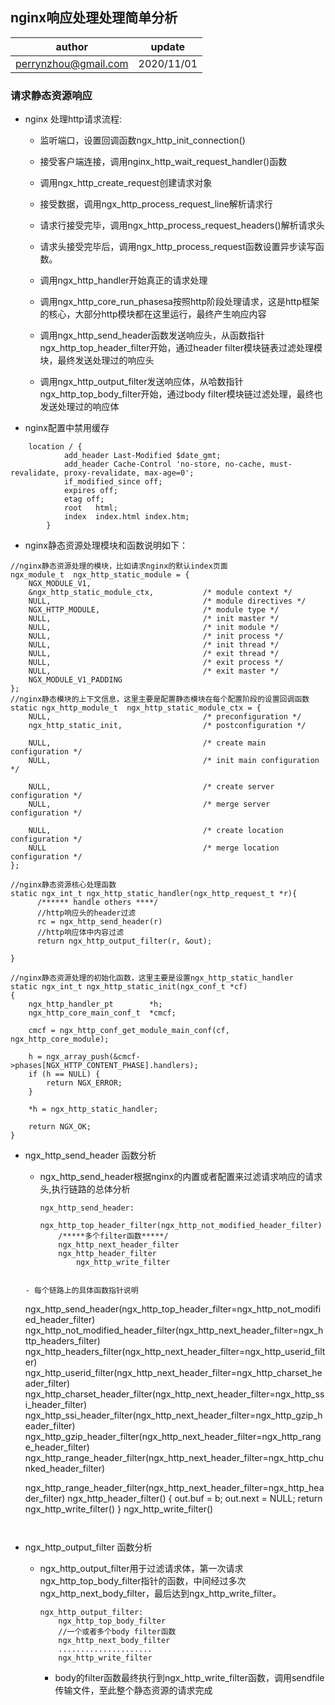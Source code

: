 ## nginx响应处理处理简单分析

| author | update |
| ------ | ------ |
| perrynzhou@gmail.com | 2020/11/01 |

### 请求静态资源响应

- nginx 处理http请求流程:

  - 监听端口，设置回调函数ngx_http_init_connection()

  - 接受客户端连接，调用nginx_http_wait_request_handler()函数

  - 调用ngx_http_create_request创建请求对象

  - 接受数据，调用ngx_http_process_request_line解析请求行

  - 请求行接受完毕，调用ngx_http_process_request_headers()解析请求头

  - 请求头接受完毕后，调用ngx_http_process_request函数设置异步读写函数。

  - 调用ngx_http_handler开始真正的请求处理

  - 调用ngx_http_core_run_phasesa按照http阶段处理请求，这是http框架的核心，大部分http模块都在这里运行，最终产生响应内容

  - 调用ngx_http_send_header函数发送响应头，从函数指针ngx_http_top_header_filter开始，通过header filter模块链表过滤处理模块，最终发送处理过的响应头

  - 调用ngx_http_output_filter发送响应体，从哈数指针ngx_http_top_body_filter开始，通过body filter模块链过滤处理，最终也发送处理过的响应体

- nginx配置中禁用缓存
```
    location / {
            add_header Last-Modified $date_gmt;
            add_header Cache-Control 'no-store, no-cache, must-revalidate, proxy-revalidate, max-age=0';
            if_modified_since off;
            expires off;
            etag off;
            root   html;
            index  index.html index.htm;
        }

```
- nginx静态资源处理模块和函数说明如下：
```
//nginx静态资源处理的模块，比如请求nginx的默认index页面
ngx_module_t  ngx_http_static_module = {
    NGX_MODULE_V1,
    &ngx_http_static_module_ctx,           /* module context */
    NULL,                                  /* module directives */
    NGX_HTTP_MODULE,                       /* module type */
    NULL,                                  /* init master */
    NULL,                                  /* init module */
    NULL,                                  /* init process */
    NULL,                                  /* init thread */
    NULL,                                  /* exit thread */
    NULL,                                  /* exit process */
    NULL,                                  /* exit master */
    NGX_MODULE_V1_PADDING
};
//nginx静态模块的上下文信息，这里主要是配置静态模块在每个配置阶段的设置回调函数
static ngx_http_module_t  ngx_http_static_module_ctx = {
    NULL,                                  /* preconfiguration */
    ngx_http_static_init,                  /* postconfiguration */

    NULL,                                  /* create main configuration */
    NULL,                                  /* init main configuration */

    NULL,                                  /* create server configuration */
    NULL,                                  /* merge server configuration */

    NULL,                                  /* create location configuration */
    NULL                                   /* merge location configuration */
};

//nginx静态资源核心处理函数
static ngx_int_t ngx_http_static_handler(ngx_http_request_t *r){
	  /****** handle others ****/
	  //http响应头的header过滤
	  rc = ngx_http_send_header(r)
	  //http响应体中内容过滤
	  return ngx_http_output_filter(r, &out);
	  
}

//nginx静态资源处理的初始化函数，这里主要是设置ngx_http_static_handler
static ngx_int_t ngx_http_static_init(ngx_conf_t *cf)
{
    ngx_http_handler_pt        *h;
    ngx_http_core_main_conf_t  *cmcf;

    cmcf = ngx_http_conf_get_module_main_conf(cf, ngx_http_core_module);

    h = ngx_array_push(&cmcf->phases[NGX_HTTP_CONTENT_PHASE].handlers);
    if (h == NULL) {
        return NGX_ERROR;
    }

    *h = ngx_http_static_handler;

    return NGX_OK;
}

```

- ngx_http_send_header 函数分析
  - ngx_http_send_header根据nginx的内置或者配置来过滤请求响应的请求头,执行链路的总体分析
   	```
   	ngx_http_send_header:
   		ngx_http_top_header_filter(ngx_http_not_modified_header_filter)
   		/*****多个filter函数*****/
   		ngx_http_next_header_filter
   		ngx_http_header_filter
   	 		ngx_http_write_filter
  ```

  - 每个链路上的具体函数指针说明

    ```
    ngx_http_send_header(ngx_http_top_header_filter=ngx_http_not_modified_header_filter)
    ngx_http_not_modified_header_filter(ngx_http_next_header_filter=ngx_http_headers_filter)
    ngx_http_headers_filter(ngx_http_next_header_filter=ngx_http_userid_filter)
    ngx_http_userid_filter(ngx_http_next_header_filter=ngx_http_charset_header_filter)
    ngx_http_charset_header_filter(ngx_http_next_header_filter=ngx_http_ssi_header_filter)
    ngx_http_ssi_header_filter(ngx_http_next_header_filter=ngx_http_gzip_header_filter)
    ngx_http_gzip_header_filter(ngx_http_next_header_filter=ngx_http_range_header_filter)
    ngx_http_range_header_filter(ngx_http_next_header_filter=ngx_http_chunked_header_filter)
    	
    ngx_http_range_header_filter(ngx_http_next_header_filter=ngx_http_header_filter)
    ngx_http_header_filter() {
        out.buf = b;
        out.next = NULL;
        return ngx_http_write_filter()
    }
    ngx_http_write_filter()
    
    ```


- ngx_http_output_filter 函数分析

  - ngx_http_output_filter用于过滤请求体，第一次请求ngx_http_top_body_filter指针的函数，中间经过多次ngx_http_next_body_filter，最后达到ngx_http_write_filter。

    ```
    ngx_http_output_filter:
    	ngx_http_top_body_filter
    	//一个或者多个body filter函数
    	ngx_http_next_body_filter
    	.....................
    	ngx_http_write_filter
    ```

       - body的filter函数最终执行到ngx_http_write_filter函数，调用sendfile传输文件，至此整个静态资源的请求完成